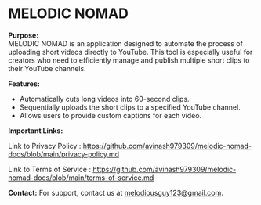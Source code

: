 # MELODIC NOMAD

**Purpose:**  
MELODIC NOMAD is an application designed to automate the process of uploading short videos directly to YouTube. This tool is especially useful for creators who need to efficiently manage and publish multiple short clips to their YouTube channels.

**Features:**
- Automatically cuts long videos into 60-second clips.
- Sequentially uploads the short clips to a specified YouTube channel.
- Allows users to provide custom captions for each video.

**Important Links:**

Link to Privacy Policy :  https://github.com/avinash979309/melodic-nomad-docs/blob/main/privacy-policy.md

Link to Terms of Service : https://github.com/avinash979309/melodic-nomad-docs/blob/main/terms-of-service.md

**Contact:**
For support, contact us at melodiousguy123@gmail.com.
